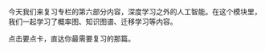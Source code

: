 
今天我们来复习专栏的第六部分内容，深度学习之外的人工智能。在这个模块里，我们一起学习了概率图、知识图谱、迁移学习等内容。

点击要点卡，直达你最需要复习的那篇。

[<img src="https://static001.geekbang.org/resource/image/57/48/57eda304a18b35999beaadbfc1c32348.jpg" alt="">](https://time.geekbang.org/column/article/3646)

[<img src="https://static001.geekbang.org/resource/image/e7/51/e7151984e06f3ee537179af1cb7a1d51.jpg" alt="">](https://time.geekbang.org/column/article/3649)

[<img src="https://static001.geekbang.org/resource/image/a3/bb/a331dead77d7e3e1d9f1939ed38534bb.jpg" alt="">](https://time.geekbang.org/column/article/4009)

[<img src="https://static001.geekbang.org/resource/image/94/7a/9492443eef81027a5d1c7edb04fb6c7a.jpg" alt="">](https://time.geekbang.org/column/article/4010)


